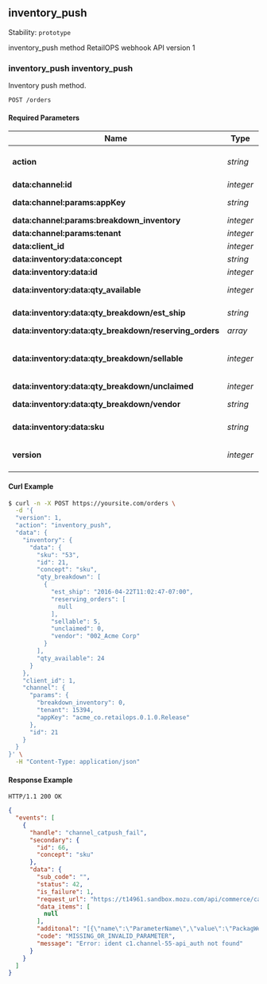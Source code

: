 ## <a name="resource-inventory_push_v1">inventory_push</a>

Stability: `prototype`

inventory_push method RetailOPS webhook API version 1

### inventory_push inventory_push

Inventory push method.

```
POST /orders
```

#### Required Parameters

| Name | Type | Description | Example |
| ------- | ------- | ------- | ------- |
| **action** | *string* | RetailOPS api action name | `"inventory_push"` |
| **data:channel:id** | *integer* |  | `21` |
| **data:channel:params:appKey** | *string* | application key | `"acme_co.retailops.0.1.0.Release"` |
| **data:channel:params:breakdown_inventory** | *integer* |  | `0` |
| **data:channel:params:tenant** | *integer* | tenant ID | `15394` |
| **data:client_id** | *integer* | client ID | `1` |
| **data:inventory:data:concept** | *string* |  | `"sku"` |
| **data:inventory:data:id** | *integer* |  | `21` |
| **data:inventory:data:qty_available** | *integer* | quantity available | `24` |
| **data:inventory:data:qty_breakdown/est_ship** | *string* | estimated ship date | `"2016-04-22T11:02:47-07:00"` |
| **data:inventory:data:qty_breakdown/reserving_orders** | *array* | order ids | `[null]` |
| **data:inventory:data:qty_breakdown/sellable** | *integer* | number of units available to sale | `5` |
| **data:inventory:data:qty_breakdown/unclaimed** | *integer* |  | `0` |
| **data:inventory:data:qty_breakdown/vendor** | *string* | vendor name | `"002_Acme Corp"` |
| **data:inventory:data:sku** | *string* | sku number (id) | `"53"` |
| **version** | *integer* | RetailOPS api action version | `1` |



#### Curl Example

```bash
$ curl -n -X POST https://yoursite.com/orders \
  -d '{
  "version": 1,
  "action": "inventory_push",
  "data": {
    "inventory": {
      "data": {
        "sku": "53",
        "id": 21,
        "concept": "sku",
        "qty_breakdown": [
          {
            "est_ship": "2016-04-22T11:02:47-07:00",
            "reserving_orders": [
              null
            ],
            "sellable": 5,
            "unclaimed": 0,
            "vendor": "002_Acme Corp"
          }
        ],
        "qty_available": 24
      }
    },
    "client_id": 1,
    "channel": {
      "params": {
        "breakdown_inventory": 0,
        "tenant": 15394,
        "appKey": "acme_co.retailops.0.1.0.Release"
      },
      "id": 21
    }
  }
}' \
  -H "Content-Type: application/json"
```


#### Response Example

```
HTTP/1.1 200 OK
```

```json
{
  "events": [
    {
      "handle": "channel_catpush_fail",
      "secondary": {
        "id": 66,
        "concept": "sku"
      },
      "data": {
        "sub_code": "",
        "status": 42,
        "is_failure": 1,
        "request_url": "https://t14961.sandbox.mozu.com/api/commerce/catalog/admin/products/PP20?responseFields=",
        "data_items": [
          null
        ],
        "additonal": "[{\"name\":\"ParameterName\",\"value\":\"PackagWeight.Unit\"}]",
        "code": "MISSING_OR_INVALID_PARAMETER",
        "message": "Error: ident c1.channel-55-api_auth not found"
      }
    }
  ]
}
```


